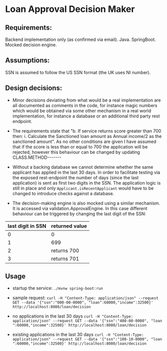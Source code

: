 
# Loan Approval Decision Maker

## Requirements:
Backend implementation only (as confirmed via email).
Java.
SpringBoot.
Mocked decision engine.


## Assumptions:

SSN is assumed to follow the US SSN format (the UK uses NI number).


## Design decisions:
* Minor decisions deviating from what would be a real implementation are all documented as comments
 in the code, for instance magic numbers which would be obtained via some other mechanism in a
 real world implementation, for instance a database or an additional third party rest endpoint.
 
* The requirements state that "b. If service returns score greater than 700 then: i. Calculate
 the Sanctioned loan amount as Annual income/2 as the sanctioned amount". As no other conditions
 are given I have assumed that if the score is less than or equal to 700 the application will be
 rejected, however this behaviour can be changed by updating CLASS.METHOD-------

* Without a backing database we cannot determine whether the same applicant has applied in the last
 30 days. In order to facilitate testing via the exposed rest-endpoint the number of days
 (since the last application) is sent as first two digits in the SSN. The application
 logic is still in place and only ```Applicant.isRecentApplicant``` would have to be changed to
 introduce checks against a database.
 
 * The decision-making engine is also mocked using a similar mechanism. It is accessed via
  validation.ApprovalEngine. In this case different behaviour can be triggered by changing the last digit of the SSN:

| last digit in SSN | returned value |
| ----------- | ----------- |
| 0 | 0 |
| 1 | 699 |
| 2 | returns 700 |
| 3 | returns 701 |

## Usage
* startup the service:
```./mvnw spring-boot:run```

* sample request:
```curl -H "Content-Type: application/json" --request GET --data '{"ssn":"000-00-0000", "loan":60000,"income":32500}' http://localhost:8080/loan/decision```

* no applications in the last 30 days
```curl -H "Content-Type: application/json" --request GET --data '{"ssn":"400-00-0000", "loan ":60000,"income":32500}' http://localhost:8080/loan/decision```

* existing applications in the last 30 days
```curl -H "Content-Type: application/json" --request GET --data '{"ssn":"100-10-0000", "loan ":60000,"income":32500}' http://localhost:8080/loan/decision```

